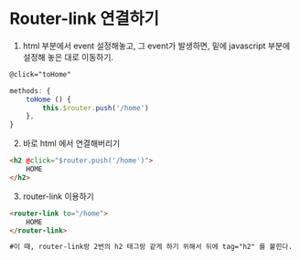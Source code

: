 # Router-link 연결하기

1. html 부분에서 event 설정해놓고, 그 event가 발생하면, 밑에 javascript 부분에 설정해 놓은 대로 이동하기.

```html
@click="toHome"
```

```javascript
methods: {
    toHome () {
        this.$router.push('/home')
    },
}
```



2. 바로 html 에서 연결해버리기

```html
<h2 @click="$router.push('/home')">
    HOME
</h2>
```



3. router-link 이용하기

```html
<router-link to="/home">
	HOME
</router-link>

#이 때, router-link랑 2번의 h2 태그랑 같게 하기 위해서 뒤에 tag="h2" 를 붙힌다.
```

